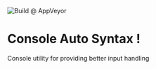 ![Build @ AppVeyor](https://ci.appveyor.com/api/projects/status/github/ravndal/autosyntax?svg=true)

# Console Auto Syntax !

Console utility for providing better input handling
